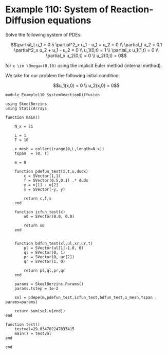 # Example 110: System of Reaction-Diffusion equations

Solve the following system of PDEs:
```math
\partial_t u_1 = 0.5 \partial^2_x u_1 - u_1 + u_2 = 0 \\
\partial_t u_2 = 0.1 \partial^2_x u_2 + u_1 - u_2 = 0 \\
u_1(0,t) = 1 \\
\partial_x u_1(1,t) = 0 \\
\partial_x u_2(0,t) = 0 \\
u_2(0,t) = 0
```
for ``x \in \Omega=(0,10)`` using the implicit Euler method (internal method).

We take for our problem the following initial condition:
```math
u_1(x,0) = 0 \\
u_2(x,0) = 0
```

```
module Example110_SystemReactionDiffusion

using SkeelBerzins
using StaticArrays

function main()

	N_x = 21
		
	L = 1
	T = 10

	x_mesh = collect(range(0,L,length=N_x))
	tspan  = (0, T)

	m = 0

	function pdefun_test(x,t,u,dudx)
		c = SVector(1,1)
		f = SVector(0.5,0.1) .* dudx
		y = u[1] - u[2]
		s = SVector(-y, y)
		
		return c,f,s
	end

	function icfun_test(x)
		u0 = SVector(0.0, 0.0)
		
		return u0
	end


	function bdfun_test(xl,ul,xr,ur,t)
		pl = SVector(ul[1]-1.0, 0)
		ql = SVector(0, 1)
		pr = SVector(0, ur[2])
		qr = SVector(1, 0)

		return pl,ql,pr,qr
	end

	params = SkeelBerzins.Params()
	params.tstep = 1e-2

	sol = pdepe(m,pdefun_test,icfun_test,bdfun_test,x_mesh,tspan ; params=params)

	return sum(sol.u[end])
end

function test()
    testval=29.034702247833415
    main() ≈ testval
end

end
```
